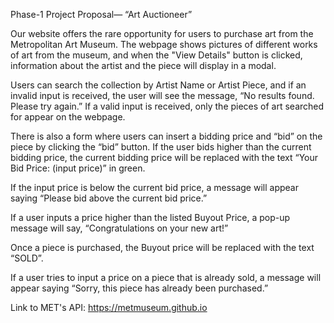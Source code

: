 Phase-1 Project Proposal— “Art Auctioneer”

Our website offers the rare opportunity for users to purchase art from the Metropolitan Art Museum. The webpage shows pictures of different works of art from the museum, and when the "View Details" button is clicked, information about the artist and the piece will display in a modal. 

Users can search the collection by Artist Name or Artist Piece, and if an invalid input is received, the user will see the message, “No results found. Please try again.” If a valid input is received, only the pieces of art searched for appear on the webpage. 

There is also a form where users can insert a bidding price and “bid” on the piece by clicking the “bid” button. If the user bids higher than the current bidding price, the current bidding price will be replaced with the text “Your Bid Price: (input price)” in green. 

If the input price is below the current bid price, a message will appear saying “Please bid above the current bid price.”

If a user inputs a price higher than the listed Buyout Price, a pop-up message will say, “Congratulations on your new art!” 

Once a piece is purchased, the Buyout price will be replaced with the text “SOLD”. 

If a user tries to input a price on a piece that is already sold, a message will appear saying “Sorry, this piece has already been purchased.” 

Link to MET's API: https://metmuseum.github.io